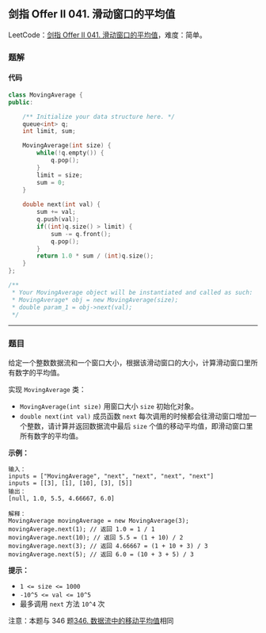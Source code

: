 ## 剑指 Offer II 041. 滑动窗口的平均值

LeetCode：[剑指 Offer II 041. 滑动窗口的平均值](https://leetcode.cn/problems/qIsx9U/)，难度：简单。

### 题解

#### 代码

```c++
class MovingAverage {
public:

    /** Initialize your data structure here. */
    queue<int> q;
    int limit, sum;

    MovingAverage(int size) {
        while(!q.empty()) {
            q.pop();
        }
        limit = size;
        sum = 0;
    }
    
    double next(int val) {
        sum += val;
        q.push(val);
        if((int)q.size() > limit) {
            sum -= q.front();
            q.pop();
        }
        return 1.0 * sum / (int)q.size();
    }
};

/**
 * Your MovingAverage object will be instantiated and called as such:
 * MovingAverage* obj = new MovingAverage(size);
 * double param_1 = obj->next(val);
 */
```



---



### 题目

给定一个整数数据流和一个窗口大小，根据该滑动窗口的大小，计算滑动窗口里所有数字的平均值。

实现 `MovingAverage` 类：

- `MovingAverage(int size)` 用窗口大小 `size` 初始化对象。
- `double next(int val)` 成员函数 `next` 每次调用的时候都会往滑动窗口增加一个整数，请计算并返回数据流中最后 `size` 个值的移动平均值，即滑动窗口里所有数字的平均值。

 

**示例：**

```
输入：
inputs = ["MovingAverage", "next", "next", "next", "next"]
inputs = [[3], [1], [10], [3], [5]]
输出：
[null, 1.0, 5.5, 4.66667, 6.0]

解释：
MovingAverage movingAverage = new MovingAverage(3);
movingAverage.next(1); // 返回 1.0 = 1 / 1
movingAverage.next(10); // 返回 5.5 = (1 + 10) / 2
movingAverage.next(3); // 返回 4.66667 = (1 + 10 + 3) / 3
movingAverage.next(5); // 返回 6.0 = (10 + 3 + 5) / 3
```

 

**提示：**

- `1 <= size <= 1000`
- `-10^5 <= val <= 10^5`
- 最多调用 `next` 方法 `10^4` 次

 

注意：本题与 346 题[346. 数据流中的移动平均值](https://leetcode-cn.com/problems/moving-average-from-data-stream/)相同



